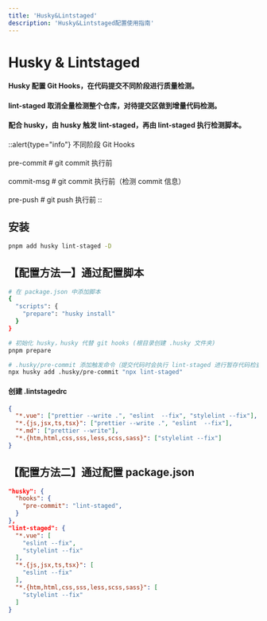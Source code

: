 ```yaml
---
title: 'Husky&Lintstaged'
description: 'Husky&Lintstaged配置使用指南'
---
```





# Husky & Lintstaged


#### Husky 配置 Git Hooks，在代码提交不同阶段进行质量检测。


#### lint-staged 取消全量检测整个仓库，对待提交区做到增量代码检测。


#### 配合 husky，由 husky 触发 lint-staged，再由 lint-staged 执行检测脚本。

::alert{type="info"} 
不同阶段 Git Hooks 
<br /> <br /> 
pre-commit # git commit 执行前 
<br /> <br /> 
commit-msg # git commit 执行前（检测 commit 信息）
<br /> <br /> 
pre-push # git push 执行前 
::




## 安装

```bash
pnpm add husky lint-staged -D
```




## 【配置方法一】通过配置脚本

```bash
# 在 package.json 中添加脚本
{
  "scripts": {
    "prepare": "husky install"
  }
}

# 初始化 husky，husky 代替 git hooks (根目录创建 .husky 文件夹)
pnpm prepare

# .husky/pre-commit 添加触发命令（提交代码时会执行 lint-staged 进行暂存代码检查）
npx husky add .husky/pre-commit "npx lint-staged"
```


#### 创建 .lintstagedrc

```json
{
  "*.vue": ["prettier --write .", "eslint  --fix", "stylelint --fix"],
  "*.{js,jsx,ts,tsx}": ["prettier --write .", "eslint  --fix"],
  "*.md": ["prettier --write"],
  "*.{htm,html,css,sss,less,scss,sass}": ["stylelint --fix"]
}
```




## 【配置方法二】通过配置 package.json

```json
"husky": {
  "hooks": {
    "pre-commit": "lint-staged",
  }
},
"lint-staged": {
  "*.vue": [
    "eslint --fix",
    "stylelint --fix"
  ],
  "*.{js,jsx,ts,tsx}": [
    "eslint --fix"
  ],
  "*.{htm,html,css,sss,less,scss,sass}": [
    "stylelint --fix"
  ]
}
```
